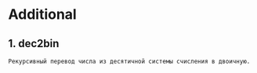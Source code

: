 # Additional

## 1. dec2bin
	Рекурсивный перевод числа из десятичной системы счисления в двоичную. 
